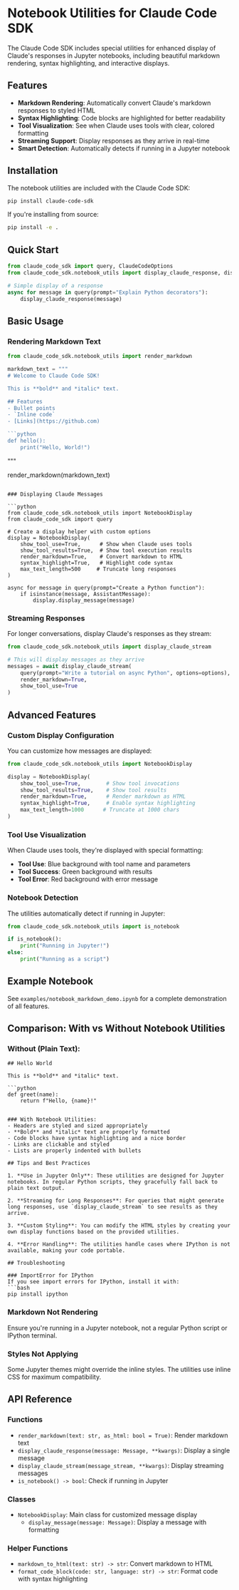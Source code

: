 # Notebook Utilities for Claude Code SDK

The Claude Code SDK includes special utilities for enhanced display of Claude's responses in Jupyter notebooks, including beautiful markdown rendering, syntax highlighting, and interactive displays.

## Features

- **Markdown Rendering**: Automatically convert Claude's markdown responses to styled HTML
- **Syntax Highlighting**: Code blocks are highlighted for better readability
- **Tool Visualization**: See when Claude uses tools with clear, colored formatting
- **Streaming Support**: Display responses as they arrive in real-time
- **Smart Detection**: Automatically detects if running in a Jupyter notebook

## Installation

The notebook utilities are included with the Claude Code SDK:

```bash
pip install claude-code-sdk
```

If you're installing from source:
```bash
pip install -e .
```

## Quick Start

```python
from claude_code_sdk import query, ClaudeCodeOptions
from claude_code_sdk.notebook_utils import display_claude_response, display_claude_stream

# Simple display of a response
async for message in query(prompt="Explain Python decorators"):
    display_claude_response(message)
```

## Basic Usage

### Rendering Markdown Text

```python
from claude_code_sdk.notebook_utils import render_markdown

markdown_text = """
# Welcome to Claude Code SDK!

This is **bold** and *italic* text.

## Features
- Bullet points
- `Inline code`
- [Links](https://github.com)

```python
def hello():
    print("Hello, World!")
```
"""

render_markdown(markdown_text)
```

### Displaying Claude Messages

```python
from claude_code_sdk.notebook_utils import NotebookDisplay
from claude_code_sdk import query

# Create a display helper with custom options
display = NotebookDisplay(
    show_tool_use=True,      # Show when Claude uses tools
    show_tool_results=True,  # Show tool execution results
    render_markdown=True,    # Convert markdown to HTML
    syntax_highlight=True,   # Highlight code syntax
    max_text_length=500     # Truncate long responses
)

async for message in query(prompt="Create a Python function"):
    if isinstance(message, AssistantMessage):
        display.display_message(message)
```

### Streaming Responses

For longer conversations, display Claude's responses as they stream:

```python
from claude_code_sdk.notebook_utils import display_claude_stream

# This will display messages as they arrive
messages = await display_claude_stream(
    query(prompt="Write a tutorial on async Python", options=options),
    render_markdown=True,
    show_tool_use=True
)
```

## Advanced Features

### Custom Display Configuration

You can customize how messages are displayed:

```python
from claude_code_sdk.notebook_utils import NotebookDisplay

display = NotebookDisplay(
    show_tool_use=True,        # Show tool invocations
    show_tool_results=True,    # Show tool results
    render_markdown=True,      # Render markdown as HTML
    syntax_highlight=True,     # Enable syntax highlighting
    max_text_length=1000      # Truncate at 1000 chars
)
```

### Tool Use Visualization

When Claude uses tools, they're displayed with special formatting:

- **Tool Use**: Blue background with tool name and parameters
- **Tool Success**: Green background with results
- **Tool Error**: Red background with error message

### Notebook Detection

The utilities automatically detect if running in Jupyter:

```python
from claude_code_sdk.notebook_utils import is_notebook

if is_notebook():
    print("Running in Jupyter!")
else:
    print("Running as a script")
```

## Example Notebook

See `examples/notebook_markdown_demo.ipynb` for a complete demonstration of all features.

## Comparison: With vs Without Notebook Utilities

### Without (Plain Text):
```
## Hello World

This is **bold** and *italic* text.

```python
def greet(name):
    return f"Hello, {name}!"
```
```

### With Notebook Utilities:
- Headers are styled and sized appropriately
- **Bold** and *italic* text are properly formatted
- Code blocks have syntax highlighting and a nice border
- Links are clickable and styled
- Lists are properly indented with bullets

## Tips and Best Practices

1. **Use in Jupyter Only**: These utilities are designed for Jupyter notebooks. In regular Python scripts, they gracefully fall back to plain text output.

2. **Streaming for Long Responses**: For queries that might generate long responses, use `display_claude_stream` to see results as they arrive.

3. **Custom Styling**: You can modify the HTML styles by creating your own display functions based on the provided utilities.

4. **Error Handling**: The utilities handle cases where IPython is not available, making your code portable.

## Troubleshooting

### ImportError for IPython
If you see import errors for IPython, install it with:
```bash
pip install ipython
```

### Markdown Not Rendering
Ensure you're running in a Jupyter notebook, not a regular Python script or IPython terminal.

### Styles Not Applying
Some Jupyter themes might override the inline styles. The utilities use inline CSS for maximum compatibility.

## API Reference

### Functions

- `render_markdown(text: str, as_html: bool = True)`: Render markdown text
- `display_claude_response(message: Message, **kwargs)`: Display a single message
- `display_claude_stream(message_stream, **kwargs)`: Display streaming messages
- `is_notebook() -> bool`: Check if running in Jupyter

### Classes

- `NotebookDisplay`: Main class for customized message display
  - `display_message(message: Message)`: Display a message with formatting

### Helper Functions

- `markdown_to_html(text: str) -> str`: Convert markdown to HTML
- `format_code_block(code: str, language: str) -> str`: Format code with syntax highlighting